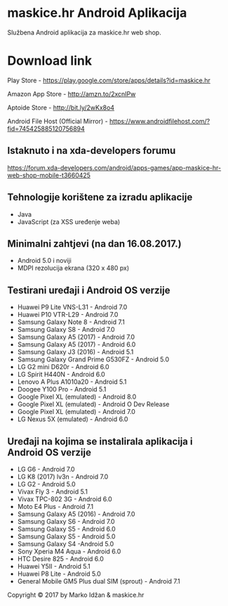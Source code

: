maskice.hr Android Aplikacija
======================

Službena Android aplikacija za maskice.hr web shop.

# Download link

Play Store - https://play.google.com/store/apps/details?id=maskice.hr

Amazon App Store - http://amzn.to/2xcnIPw

Aptoide Store - http://bit.ly/2wKx8o4

Android File Host (Official Mirror) - https://www.androidfilehost.com/?fid=745425885120756894

## Istaknuto i na xda-developers forumu

https://forum.xda-developers.com/android/apps-games/app-maskice-hr-web-shop-mobile-t3660425

## Tehnologije korištene za izradu aplikacije

* Java
* JavaScript (za XSS uređenje weba)


## Minimalni zahtjevi (na dan 16.08.2017.)

* Android 5.0 i noviji
* MDPI rezolucija ekrana (320 x 480 px)

## Testirani uređaji i Android OS verzije

* Huawei P9 Lite VNS-L31 - Android 7.0
* Huawei P10 VTR-L29 - Android 7.0
* Samsung Galaxy Note 8 - Android 7.1
* Samsung Galaxy S8 - Android 7.0
* Samsung Galaxy A5 (2017) - Android 7.0
* Samsung Galaxy A5 (2017) - Android 6.0
* Samsung Galaxy J3 (2016) - Android 5.1
* Samsung Galaxy Grand Prime G530FZ - Android 5.0
* LG G2 mini D620r - Android 6.0
* LG Spirit H440N - Android 6.0
* Lenovo A Plus A1010a20 - Android 5.1
* Doogee Y100 Pro - Android 5.1
* Google Pixel XL (emulated) - Android 8.0
* Google Pixel XL (emulated) - Android O Dev Release
* Google Pixel XL (emulated) - Android 7.0
* LG Nexus 5X (emulated) - Android 6.0


## Uređaji na kojima se instalirala aplikacija i Android OS verzije

* LG G6 - Android 7.0
* LG K8 (2017) lv3n - Android 7.0
* LG G2 - Android 5.0
* Vivax Fly 3 - Android 5.1
* Vivax TPC-802 3G - Android 6.0
* Moto E4 Plus - Android 7.1
* Samsung Galaxy A5 (2016) - Android 7.0
* Samsung Galaxy S6 - Android 7.0
* Samsung Galaxy S5 - Android 6.0
* Samsung Galaxy S5 - Android 5.0
* Samsung Galaxy S4 -Android 5.0
* Sony Xperia M4 Aqua - Android 6.0
* HTC Desire 825 - Android 6.0
* Huawei Y5II - Android 5.1
* Huawei P8 Lite - Android 5.0
* General Mobile GM5 Plus dual SIM (sprout) - Android 7.1

Copyright &copy; 2017 by Marko Idžan &amp; maskice.hr

